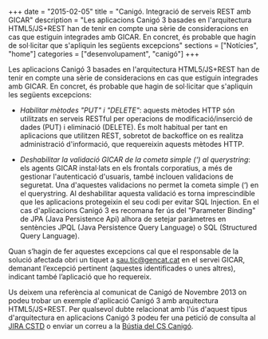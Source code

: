 +++
date        = "2015-02-05"
title       = "Canigó. Integració de serveis REST amb GICAR"
description = "Les aplicacions Canigó 3 basades en l'arquitectura HTML5/JS+REST han de tenir en compte una sèrie de consideracions en cas que estiguin integrades amb GICAR. En concret, és probable que hagin de sol·licitar que s'apliquin les següents excepcions"
sections    = ["Notícies", "home"]
categories  = ["desenvolupament", "canigó"]
+++

Les aplicacions Canigó 3 basades en l'arquitectura HTML5/JS+REST han de tenir en compte una sèrie de consideracions en cas que estiguin integrades amb GICAR. En concret, és probable que hagin de sol·licitar que s'apliquin les següents excepcions:

- <i>Habilitar mètodes "PUT" i "DELETE"</i>: aquests mètodes HTTP són utilitzats en serveis RESTful per operacions de modificació/inserció de dades (PUT) i eliminació (DELETE). És molt habitual per tant en aplicacions que utilitzen REST, sobretot de backoffice on es realitza administració d'informació, que requereixin aquests mètodes HTTP.

- <i>Deshabilitar la validació GICAR de la cometa simple (‘) al querystring</i>: els agents GICAR instal·lats en els frontals corporatius, a més de gestionar l'autenticació d'usuaris, també inclouen validacions de seguretat. Una d'aquestes validacions no permet la cometa simple (‘) en el querystring. Al deshabilitar aquesta validació es torna imprescindible que les aplicacions protegeixin el seu codi per evitar SQL Injection. En el cas d'aplicacions Canigó 3 es recomana fer ús del "Parameter Binding" de JPA (Java Persistence Api) alhora de setejar paràmetres en sentències JPQL (Java Persistence Query Language) o SQL (Structured Query Language).

Quan s’hagin de fer aquestes excepcions cal que el responsable de la solució afectada obri un tiquet a <a href="mailto://sau.tic@gencat.cat">sau.tic@gencat.cat</a> en el servei GICAR,  demanant l’excepció pertinent (aquestes identificades o unes altres), indicant també l’aplicació que ho requereix.

Us deixem una referència al comunicat de Canigó de Novembre 2013 on podeu trobar un exemple d'aplicació Canigó 3 amb arquitectura HTML5/JS+REST. Per qualsevol dubte relacionat amb l'ús d'aquest tipus d'arquitectura en aplicacions Canigó 3 podeu fer una petició de consulta al [JIRA CSTD](https://cstd.ctti.gencat.cat/jiracstd/browse/CAN) o enviar un correu a la <a href="mailto://oficina-tecnica.canigo.ctti@gencat.cat">Bústia del CS Canigó</a>. 